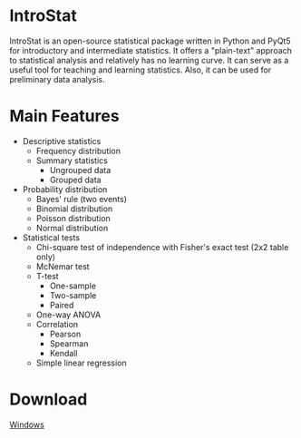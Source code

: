 # IntroStat
IntroStat is an open-source statistical package written in Python and PyQt5 for introductory and intermediate statistics. It offers a "plain-text" approach to statistical analysis and relatively has no learning curve. It can serve as a useful tool for teaching and learning statistics. Also, it can be used for preliminary data analysis.


# Main Features
- Descriptive statistics
  - Frequency distribution
  - Summary statistics
    - Ungrouped data
    - Grouped data
- Probability distribution
  - Bayes' rule (two events)
  - Binomial distribution
  - Poisson distribution
  - Normal distribution
- Statistical tests
  - Chi-square test of independence with Fisher's exact test (2x2 table only)
  - McNemar test
  - T-test
    - One-sample
    - Two-sample
    - Paired
  - One-way ANOVA
  - Correlation
    - Pearson
    - Spearman
    - Kendall
  - Simple linear regression
 
# Download 
[Windows](https://drive.google.com/file/d/1LTUnqXVmUB2SUiL76r2ib5IeoyIT2rCC/view?usp=sharing)

